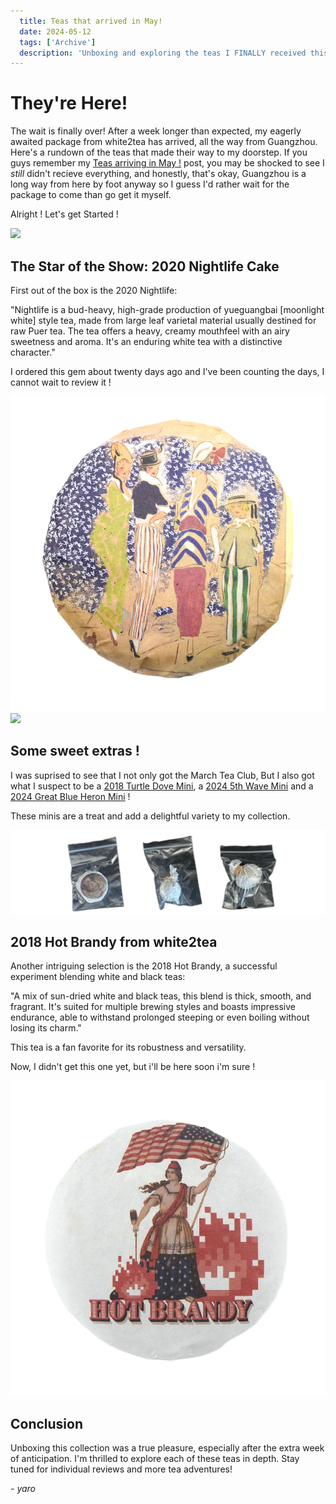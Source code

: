 ```yaml
---
  title: Teas that arrived in May!
  date: 2024-05-12
  tags: ['Archive']
  description: 'Unboxing and exploring the teas I FINALLY received this month!'
---
```


# They're Here!

The wait is finally over! After a week longer than expected, my eagerly awaited package from white2tea has arrived, all the way from Guangzhou. Here's a rundown of the teas that made their way to my doorstep.
If you guys remember my [Teas arriving in May !](https://skoomaden.me/posts/teas-arriving-in-may/) post, you may be shocked to see I *still* didn't recieve everything, and honestly, that's okay, Guangzhou is a long way from here by foot anyway so I guess I'd rather wait for the package to come than go get it myself.

Alright ! Let's get Started !

![](may_arrivals.png)


## The Star of the Show: 2020 Nightlife Cake

First out of the box is the 2020 Nightlife:

"Nightlife is a bud-heavy, high-grade production of yueguangbai [moonlight white] style tea, made from large leaf varietal material usually destined for raw Puer tea. The tea offers a heavy, creamy mouthfeel with an airy sweetness and aroma. It's an enduring white tea with a distinctive character."

I ordered this gem about twenty days ago and I've been counting the days, I cannot wait to review it !

![](<file (2).png>)
![](cake.png)

## Some sweet extras !

I was suprised to see that I not only got the March Tea Club, But I also got what I suspect to be a [2018 Turtle Dove Mini](https://white2tea.com/products/aged-turtle-dove-mini), a [2024 5th Wave Mini](https://white2tea.com/products/2024-5th-wave-mini?_pos=2&_sid=410882a6b&_ss=r) and a [2024 Great Blue Heron Mini](https://white2tea.com/products/2024-great-blue-heron-minis?_pos=1&_sid=ac6137407&_ss=r) !

These minis are a treat and add a delightful variety to my collection.

![](image-3.png)


## 2018 Hot Brandy from white2tea

Another intriguing selection is the 2018 Hot Brandy, a successful experiment blending white and black teas:

"A mix of sun-dried white and black teas, this blend is thick, smooth, and fragrant. It's suited for multiple brewing styles and boasts impressive endurance, able to withstand prolonged steeping or even boiling without losing its charm."

This tea is a fan favorite for its robustness and versatility.

Now, I didn't get this one yet, but i'll be here soon i'm sure !

![](<file (3).png>)

## Conclusion

Unboxing this collection was a true pleasure, especially after the extra week of anticipation. I'm thrilled to explore each of these teas in depth. Stay tuned for individual reviews and more tea adventures!

  *- yaro*
